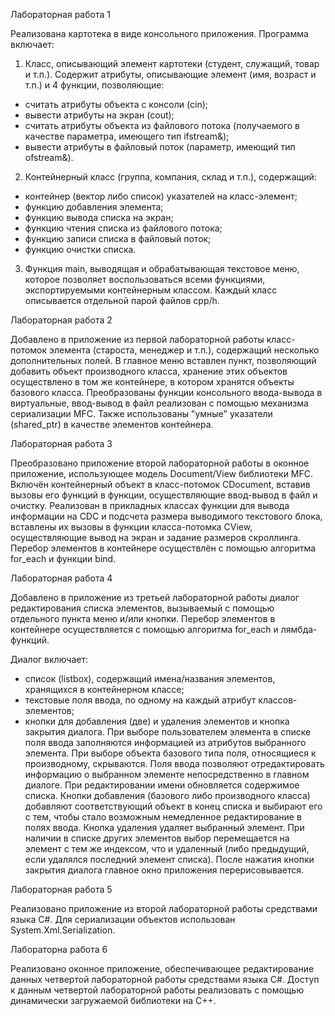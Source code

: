 Лабораторная работа 1 


Реализована картотека в виде консольного приложения. 
Программа включает:

1. Класс, описывающий элемент картотеки (студент, служащий, товар и т.п.). Содержит атрибуты, описывающие элемент (имя, возраст и т.п.) и 4 функции, позволяющие:
- считать атрибуты объекта с консоли (cin);
- вывести атрибуты на экран (cout);
- считать атрибуты объекта из файлового потока (получаемого в качестве параметра, имеющего тип ifstream&);
- вывести атрибуты в файловый поток (параметр, имеющий тип ofstream&).

2. Контейнерный класс (группа, компания, склад и т.п.), содержащий:
- контейнер (вектор либо список) указателей на класс-элемент;
- функцию добавления элемента;
- функцию вывода списка на экран;
- функцию чтения списка из файлового потока;
- функцию записи списка в файловый поток;
- функцию очистки списка.

3. Функция main, выводящая и обрабатывающая текстовое меню, которое позволяет воспользоваться всеми функциями, экспортируемыми контейнерным классом.
Каждый класс описывается отдельной парой файлов cpp/h.


Лабораторная работа 2


Добавлено в приложение из первой лабораторной работы класс-потомок элемента (староста, менеджер и т.п.), содержащий несколько дополнительных полей.
В главное меню вставлен пункт, позволяющий добавить объект производного класса, хранение этих объектов осуществлено в том же контейнере, в котором хранятся объекты базового класса.
Преобразованы функции консольного ввода-вывода в виртуальные, ввод-вывод в файл реализован с помощью механизма сериализации MFC.
Также использованы "умные" указатели (shared_ptr) в качестве элементов контейнера.



Лабораторная работа 3


Преобразовано приложение второй лабораторной работы в оконное приложение, использующее модель Document/View библиотеки MFC.
Включён контейнерный объект в класс-потомок CDocument, вставив вызовы его функций в функции, осуществляющие ввод-вывод в файл и очистку.
Реализован в прикладных классах функции для вывода информации на CDC и подсчета размера выводимого текстового блока, вставлены их вызовы в функции класса-потомка CView, осуществляющие вывод на экран и задание размеров скроллинга.
Перебор элементов в контейнере осуществлён с помощью алгоритма for_each и функции bind.


Лабораторная работа 4 

Добавлено в приложение из третьей лабораторной работы диалог редактирования списка элементов, вызываемый с помощью отдельного пункта меню и/или кнопки.
Перебор элементов в контейнере осуществляется с помощью алгоритма for_each и лямбда-функций.

Диалог включает:
- список (listbox), содержащий имена/названия элементов, хранящихся в контейнерном классе;
- текстовые поля ввода, по одному на каждый атрибут классов-элементов;
- кнопки для добавления (две) и удаления элементов и кнопка закрытия диалога.
При выборе пользователем элемента в списке поля ввода заполняются информацией из атрибутов выбранного элемента. При выборе объекта базового типа поля, относящиеся к производному, скрываются.
Поля ввода позволяют отредактировать информацию о выбранном элементе непосредственно в главном диалоге. При редактировании имени обновляется содержимое списка.
Кнопки добавления (базового либо производного класса) добавляют соответствующий объект в конец списка и выбирают его с тем, чтобы стало возможным немедленное редактирование в полях ввода.
Кнопка удаления удаляет выбранный элемент. При наличии в списке других элементов выбор перемещается на элемент с тем же индексом, что и удаленный (либо предыдущий, если удалялся последний элемент списка).
После нажатия кнопки закрытия диалога главное окно приложения перерисовывается.


Лабораторная работа 5

Реализовано приложение из второй лабораторной работы средствами языка C#. Для сериализации объектов использован System.Xml.Serialization.


Лабораторна работа 6

Реализовано оконное приложение, обеспечивающее редактирование данных четвертой лабораторной работы средствами языка C#. Доступ к данным четвертой лабораторной работы реализовать с помощью динамически загружаемой библиотеки на C++.




